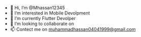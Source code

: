 - 👋 Hi, I’m @Mhassan12345
- 👀 I’m interested in Mobile Devolpment
- 🌱 I’m currently Flutter Devolper
- 💞️ I’m looking to collaborate on 
- 📫 Contect me on muhammadhassan04041999@gmail.com

<!---
Mhassan12345/Mhassan12345 is a ✨ special ✨ repository because its `README.md` (this file) appears on your GitHub profile.
You can click the Preview link to take a look at your changes.
--->
